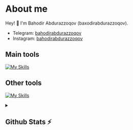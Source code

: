 # About me
<p>Hey! 👋 I'm Bahodir Abdurazzoqov (baxodirabdurazzoqov).</p>

- Telegram:                           [bahodirabdurazzoqov](https://t.me/abdurazzoqov_0745)
- Instagram:                           [bahodirabdurazzoqov](https://www.instagram.com/abdurazzoqov_0745/?next=%2F)
## Main tools
[![My Skills](https://skillicons.dev/icons?i=python,django,postgresql,github)](https://skillicons.dev)

## Other tools
[![My Skills](https://skillicons.dev/icons?i=git,vscode,html,css,javascript)](https://skillicons.dev)

<details>
  <summary><b><h2>Github Stats ⚡️ <h2></b></summary>
  <a href="https://github.com/baxodirabdurazzoqov">
    <p align="left">
      <img src="https://github-profile-summary-cards.vercel.app/api/cards/profile-details?username=baxodirabdurazzoqov&theme=github_dark">
      <img align="left" src="https://github-profile-summary-cards.vercel.app/api/cards/stats?username=baxodirabdurazzoqov&theme=github_dark">
      <img align="left" src="https://github-profile-summary-cards.vercel.app/api/cards/productive-time?username=baxodirabdurazzoqov&theme=github_dark&utcOffset=5"><br>
    </p>
  </a> 
</details>
